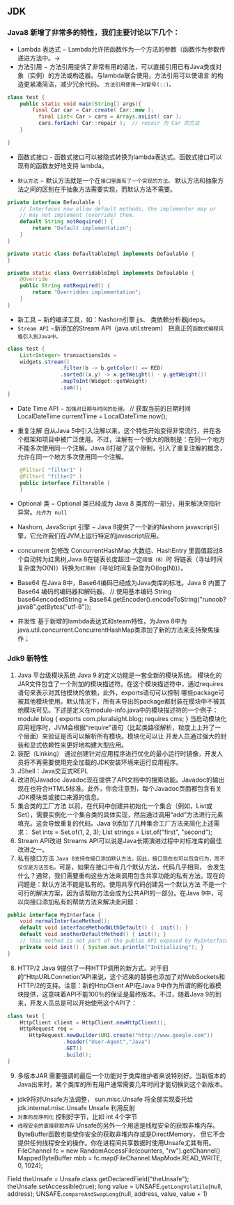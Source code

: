 ## JDK
### Java8 新增了非常多的特性，我们主要讨论以下几个：
- Lambda 表达式 − Lambda允许把函数作为一个方法的参数（函数作为参数传递进方法中。->
- 方法引用 − 方法引用提供了非常有用的语法，可以直接引用已有Java类或对象（实例）的方法或构造器。与lambda联合使用，方法引用可以使语言
的构造更紧凑简洁，减少冗余代码。 `方法引用使用一对冒号(::)。`
```java
class test {
    public static void main(String[] args){
        final Car car = Car.create( Car::new );
          final List< Car > cars = Arrays.asList( car );
          cars.forEach( Car::repair );  // repair 为 Car 的方法
    }
  
}
```
- 函数式接口 - 函数式接口可以被隐式转换为lambda表达式。函数式接口可以现有的函数友好地支持 lambda。

- `默认方法` − 默认方法就是一个在`接口里面有了一个实现的方法。`  默认方法和抽象方法之间的区别在于抽象方法需要实现，而默认方法不需要。
```java
private interface Defaulable {
    // Interfaces now allow default methods, the implementer may or 
    // may not implement (override) them.
    default String notRequired() { 
        return "Default implementation"; 
    }        
}

private static class DefaultableImpl implements Defaulable {
}

private static class OverridableImpl implements Defaulable {
    @Override
    public String notRequired() {
        return "Overridden implementation";
    }
}

```
- 新工具 − 新的编译工具，如：Nashorn引擎 jjs、 类依赖分析器jdeps。
- `Stream API` −新添加的Stream API（java.util.stream） 把真正的`函数式编程风格引入到Java中。`
```java
class test {
    List<Integer> transactionsIds = 
    widgets.stream()
                 .filter(b -> b.getColor() == RED)
                 .sorted((x,y) -> x.getWeight() - y.getWeight())
                 .mapToInt(Widget::getWeight)
                 .sum();
}
```
             
- Date Time API − `加强对日期与时间的处理。`
// 获取当前的日期时间
LocalDateTime currentTime = LocalDateTime.now();

-  重复注解
  自从Java 5中引入注解以来，这个特性开始变得非常流行，并在各个框架和项目中被广泛使用。不过，注解有一个很大的限制是：在同一个地方
  不能多次使用同一个注解。Java 8打破了这个限制，引入了重复注解的概念，允许在同一个地方多次使用同一个注解。
```java
    @Filter( "filter1" )
    @Filter( "filter2" )
    public interface Filterable {        
    }

```
- Optional 类 − Optional 类已经成为 Java 8 类库的一部分，用来解决空指针异常。`允许为 null`
- Nashorn, JavaScript 引擎 − Java 8提供了一个新的Nashorn javascript引擎，它允许我们在JVM上运行特定的javascript应用。
- concurrent 包修改 ConcurrentHashMap 大数组、HashEntry 里面值超过8个自动转为红黑树,Java 8在链表长度超过一定`阈值（8）`时
将链表（寻址时间复杂度为O(N)）转换为`红黑树`（寻址时间复杂度为O(log(N))）。

- Base64 在Java 8中，Base64编码已经成为Java类库的标准。Java 8 内置了 Base64 编码的编码器和解码器。
 // 使用基本编码
String base64encodedString = Base64.getEncoder().encodeToString("runoob?java8".getBytes("utf-8"));
- 并发性
  基于新增的lambda表达式和steam特性，为Java 8中为java.util.concurrent.ConcurrentHashMap类添加了新的方法来支持聚焦操作；


### Jdk9 新特性
1. Java 平台级模块系统
Java 9 的定义功能是一套全新的模块系统。
模块化的JAR文件包含了一个附加的模块描述符。在这个模块描述符中，通过requires语句来表示对其他模块的依赖，此外，exports语句可以控制
哪些package可被其他模块使用。默认情况下，所有未导出的package都封装在模块中不被其他模块可见。下述是定义在module-info.java中的模块描述符的一个例子：
module blog {
  exports com.pluralsight.blog;
  requires cms;
}
当启动模块化应用程序时，JVM会根据“require”语句（比起类路径解析，粒度上上升了一个层面）来验证是否可以解析所有模块。模块化可以让
开发人员通过强大的封装和显式依赖性来更好地构建大型应用。
2. 装配（Linking）
通过创建针对应用程序进行优化的最小运行时镜像，开发人员将不再需要使用完全加载的JDK安装环境来运行应用程序。
3. JShell：Java交互式REPL
4. 改进的Javadoc
Javadoc现在提供了API文档中的搜索功能。Javadoc的输出现在也符合HTML5标准。此外，你会注意到，每个Javadoc页面都包含有关JDK模块类或接口来源的信息。
5. 集合类的工厂方法
以前，在代码中创建并初始化一个集合（例如，List或Set），需要实例化一个集合类的具体实现，然后通过调用“add”方法进行元素填充。这会导致重复的代码。Java 9添加了几种集合工厂方法来简化上述需求：
Set<Integer> ints = Set.of(1, 2, 3);
List<String> strings = List.of("first", "second");
6. Stream API改进
Streams API可以说是Java长期演进过程中对标准库的最佳改进之一。
7. 私有接口方法
`Java 8支持在接口添加默认方法，因此，接口现在也可以包含行为，而不仅仅是方法签名。`可是，如果在接口中有几个默认方法，代码几乎相同，
会发生什么？通常，我们需要重构这些方法来调用包含共享功能的私有方法。现在的问题是：默认方法不能是私有的。使用共享代码创建另一个默认方法
不是一个可行的解决方案，因为该帮助方法会成为公共API的一部分。在Java 9中，可以向接口添加私有的帮助方法来解决此问题：
```java
public interface MyInterface {
    void normalInterfaceMethod();
    default void interfaceMethodWithDefault() {  init(); }
    default void anotherDefaultMethod() { init(); }
    // This method is not part of the public API exposed by MyInterface
    private void init() { System.out.println("Initializing"); }
}
```
8. HTTP/2
Java 9提供了一种HTTP调用的新方式。对于旧的“HttpURLConnetion”API来说，这个迟来的替换也添加了对WebSockets和HTTP/2的支持。注意：新的HttpClient API在Java 9中作为所谓的孵化器模块提供，这意味着API不能100％的保证是最终版本。不过，随着Java 9的到来，开发人员总是可以开始使用这个API了：
```java
class test {
    HttpClient client = HttpClient.newHttpClient();
    HttpRequest req =
       HttpRequest.newBuilder(URI.create("http://www.google.com"))
                  .header("User-Agent","Java")
                  .GET()
                  .build();
}
```
9. 多版本JAR
需要强调的最后一个功能对于类库维护者来说特别好。当新版本的Java出来时，某个类库的所有用户通常需要几年时间才能切换到这个新版本。


- jdk9将对Unsafe方法调整， sun.misc.Unsafe 将全部实现委托给 jdk.internal.misc.Unsafe
Unsafe 利用反射
- `对象的反序列化` 控制好字节，比如 int 4个字节
- `线程安全的直接获取内存` Unsafe的另外一个用途是线程安全的获取非堆内存。ByteBuffer函数也能使你安全的获取非堆内存或是DirectMemory，
但它不会提供任何线程安全的操作。你在进程间共享数据时使用Unsafe尤其有用。
FileChannel fc = new RandomAccessFile(counters, "rw").getChannel()
MappedByteBuffer mbb = fc.map(FileChannel.MapMode.READ_WRITE, 0, 1024);

Field theUnsafe = Unsafe.class.getDeclaredField("theUnsafe");
theUnsafe.setAccessible(true);
long value = UNSAFE.`getLongVolatile`(null, address);
UNSAFE.`compareAndSwapLong`(null, address, value, value + 1)
